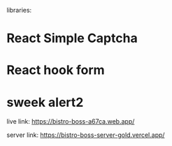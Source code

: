 libraries: 
# React Simple Captcha
# React hook form
# sweek alert2

live link: https://bistro-boss-a67ca.web.app/

server link: https://bistro-boss-server-gold.vercel.app/